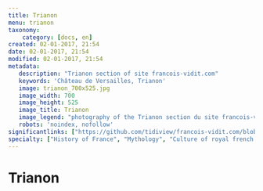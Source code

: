 ```yaml
---
title: Trianon
menu: trianon
taxonomy:
    category: [docs, en]
created: 02-01-2017, 21:54
date: 02-01-2017, 21:54
modified: 02-01-2017, 21:54
metadata:
   description: "Trianon section of site francois-vidit.com"
   keywords: 'Château de Versailles, Trianon'
   image: trianon_700x525.jpg
   image_width: 700
   image_height: 525
   image_title: Trianon
   image_legend: "photography of the Trianon section du site francois-vidit.com"
   robots: 'noindex, nofollow'
significantlinks: ["https://github.com/tidiview/francois-vidit.com/blob/develop/user/sites/docs/pages/01.reference/01.versailles/03.trianon/chapter.fr.md"]
specialty: ["History of France", "Mythology", "Culture of royal french court", "Litterature of the Roman Empire", "Roman Imperial Litterature", "Palace of Versailles", "Trianon"]
---
```


# Trianon